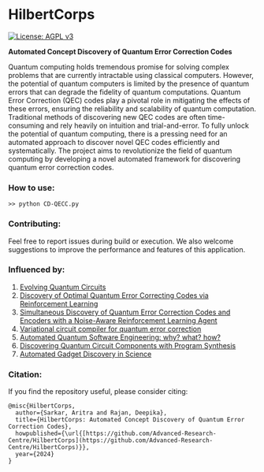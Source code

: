 # HilbertCorps

[![License: AGPL v3](https://img.shields.io/badge/License-AGPL%20v3-blue.svg)](https://www.gnu.org/licenses/agpl-3.0)

**Automated Concept Discovery of Quantum Error Correction Codes**

Quantum computing holds tremendous promise for solving complex problems that are currently intractable using classical computers. However, the potential of quantum computers is limited by the presence of quantum errors that can degrade the fidelity of quantum computations. Quantum Error Correction (QEC) codes play a pivotal role in mitigating the effects of these errors, ensuring the reliability and scalability of quantum computation. Traditional methods of discovering new QEC codes are often time-consuming and rely heavily on intuition and trial-and-error. To fully unlock the potential of quantum computing, there is a pressing need for an automated approach to discover novel QEC codes efficiently and systematically. The project aims to revolutionize the field of quantum computing by developing a novel automated framework for discovering quantum error correction codes. 

### How to use:
 `>> python CD-QECC.py`

### Contributing:
Feel free to report issues during build or execution. We also welcome suggestions to improve the performance and features of this application.

### Influenced by:
1. [Evolving Quantum Circuits](https://arxiv.org/abs/2210.05058)
2. [Discovery of Optimal Quantum Error Correcting Codes via Reinforcement Learning](https://arxiv.org/abs/2305.06378)
3. [Simultaneous Discovery of Quantum Error Correction Codes and Encoders with a Noise-Aware Reinforcement Learning Agent](https://arxiv.org/abs/2311.04750)
4. [Variational circuit compiler for quantum error correction](https://arxiv.org/abs/1911.05759)
5. [Automated Quantum Software Engineering: why? what? how?](https://arxiv.org/abs/2212.00619)
6. [Discovering Quantum Circuit Components with Program Synthesis](https://arxiv.org/abs/2305.01707)
7. [Automated Gadget Discovery in Science](https://arxiv.org/abs/2212.12743)

### Citation:
If you find the repository useful, please consider citing:

```
@misc{HilbertCorps,
  author={Sarkar, Aritra and Rajan, Deepika},
  title={HilbertCorps: Automated Concept Discovery of Quantum Error Correction Codes},
  howpublished={\url{[https://github.com/Advanced-Research-Centre/HilbertCorps](https://github.com/Advanced-Research-Centre/HilbertCorps)}},
  year={2024}
}
```